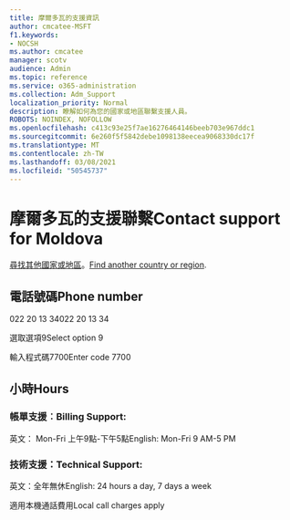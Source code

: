 ```yaml
---
title: 摩爾多瓦的支援資訊
author: cmcatee-MSFT
f1.keywords:
- NOCSH
ms.author: cmcatee
manager: scotv
audience: Admin
ms.topic: reference
ms.service: o365-administration
ms.collection: Adm_Support
localization_priority: Normal
description: 瞭解如何為您的國家或地區聯繫支援人員。
ROBOTS: NOINDEX, NOFOLLOW
ms.openlocfilehash: c413c93e25f7ae16276464146beeb703e967ddc1
ms.sourcegitcommit: 6e260f5f5842debe1098138eecea9068330dc17f
ms.translationtype: MT
ms.contentlocale: zh-TW
ms.lasthandoff: 03/08/2021
ms.locfileid: "50545737"
---
```

# <a name="contact-support-for-moldova"></a><span data-ttu-id="9f9d1-103">摩爾多瓦的支援聯繫</span><span class="sxs-lookup"><span data-stu-id="9f9d1-103">Contact support for Moldova</span></span>

<span data-ttu-id="9f9d1-104">[尋找其他國家或地區](../contact-support-for-business-products.md)。</span><span class="sxs-lookup"><span data-stu-id="9f9d1-104">[Find another country or region](../contact-support-for-business-products.md).</span></span>

## <a name="phone-number"></a><span data-ttu-id="9f9d1-105">電話號碼</span><span class="sxs-lookup"><span data-stu-id="9f9d1-105">Phone number</span></span>
<span data-ttu-id="9f9d1-106">022 20 13 34</span><span class="sxs-lookup"><span data-stu-id="9f9d1-106">022 20 13 34</span></span>

<span data-ttu-id="9f9d1-107">選取選項9</span><span class="sxs-lookup"><span data-stu-id="9f9d1-107">Select option 9</span></span>

<span data-ttu-id="9f9d1-108">輸入程式碼7700</span><span class="sxs-lookup"><span data-stu-id="9f9d1-108">Enter code 7700</span></span>

## <a name="hours"></a><span data-ttu-id="9f9d1-109">小時</span><span class="sxs-lookup"><span data-stu-id="9f9d1-109">Hours</span></span>
### <a name="billing-support"></a><span data-ttu-id="9f9d1-110">帳單支援︰</span><span class="sxs-lookup"><span data-stu-id="9f9d1-110">Billing Support:</span></span>

<span data-ttu-id="9f9d1-111">英文： Mon-Fri 上午9點-下午5點</span><span class="sxs-lookup"><span data-stu-id="9f9d1-111">English: Mon-Fri 9 AM-5 PM</span></span>

### <a name="technical-support"></a><span data-ttu-id="9f9d1-112">技術支援：</span><span class="sxs-lookup"><span data-stu-id="9f9d1-112">Technical Support:</span></span>

<span data-ttu-id="9f9d1-113">英文：全年無休</span><span class="sxs-lookup"><span data-stu-id="9f9d1-113">English: 24 hours a day, 7 days a week</span></span>

<span data-ttu-id="9f9d1-114">適用本機通話費用</span><span class="sxs-lookup"><span data-stu-id="9f9d1-114">Local call charges apply</span></span>
